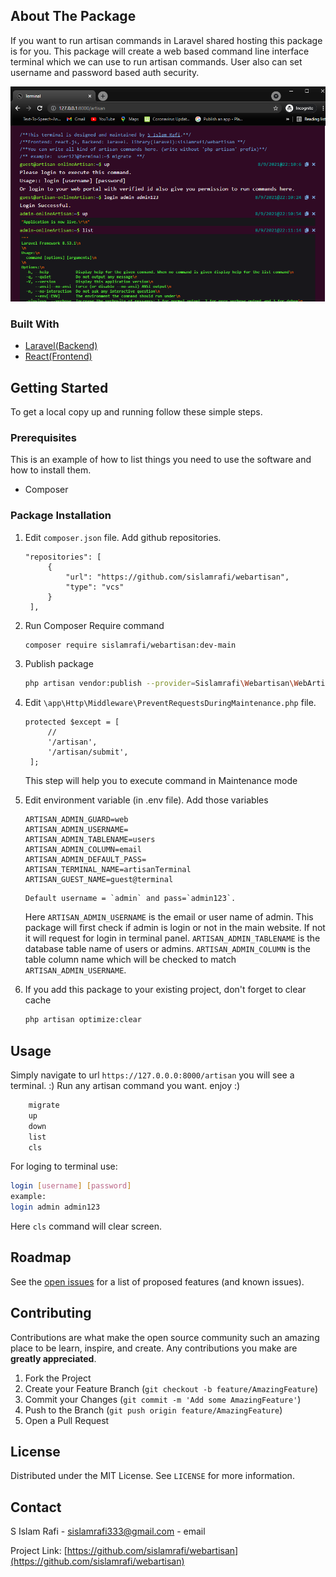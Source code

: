 <!-- ABOUT THE PROJECT -->

## About The Package

If you want to run artisan commands in Laravel shared hosting this package is for you. This package will create a web based command line interface terminal which we can use to run artisan commands. User also can set username and password based auth security.

![alt text](screenshot-terminal.PNG)

### Built With

- [Laravel(Backend)](https://laravel.com/)
- [React(Frontend)](https://reactjs.org/)

<!-- GETTING STARTED -->

## Getting Started

To get a local copy up and running follow these simple steps.

### Prerequisites

This is an example of how to list things you need to use the software and how to install them.

- Composer

### Package Installation

1.  Edit `composer.json` file. Add github repositories.

    ```
    "repositories": [
         {
             "url": "https://github.com/sislamrafi/webartisan",
             "type": "vcs"
         }
     ],
    ```

2.  Run Composer Require command
    ```sh
    composer require sislamrafi/webartisan:dev-main
    ```
3.  Publish package
    ```sh
    php artisan vendor:publish --provider=Sislamrafi\Webartisan\WebArtisanServiceProvider
    ```
4.  Edit `\app\Http\Middleware\PreventRequestsDuringMaintenance.php` file.

    ```
    protected $except = [
         //
         '/artisan',
         '/artisan/submit',
     ];
    ```

    This step will help you to execute command in Maintenance mode

5.  Edit environment variable (in .env file). Add those variables
    ```
    ARTISAN_ADMIN_GUARD=web
    ARTISAN_ADMIN_USERNAME=
    ARTISAN_ADMIN_TABLENAME=users
    ARTISAN_ADMIN_COLUMN=email
    ARTISAN_ADMIN_DEFAULT_PASS=
    ARTISAN_TERMINAL_NAME=artisanTerminal
    ARTISAN_GUEST_NAME=guest@terminal
    ```
        Default username = `admin` and pass=`admin123`.
    Here `ARTISAN_ADMIN_USERNAME` is the email or user name of admin. This package will first check if admin is login or not in the main website. If not it will request for login in terminal panel. `ARTISAN_ADMIN_TABLENAME` is the database table name of users or admins. `ARTISAN_ADMIN_COLUMN` is the table column name which will be checked to match `ARTISAN_ADMIN_USERNAME`.
6.  If you add this package to your existing project, don't forget to clear cache
    ```sh
    php artisan optimize:clear
    ```

<!-- USAGE EXAMPLES -->

## Usage

Simply navigate to url `https://127.0.0.0:8000/artisan` you will see a terminal. :)
Run any artisan command you want. enjoy :)
```sh
    migrate
    up
    down
    list
    cls
```
For loging to terminal use:
```sh
login [username] [password]
example:
login admin admin123
```
Here `cls` command will clear screen.
<!-- ROADMAP -->

## Roadmap

See the [open issues](https://github.com/sislamrafi/webartisan/issues) for a list of proposed features (and known issues).

<!-- CONTRIBUTING -->

## Contributing

Contributions are what make the open source community such an amazing place to be learn, inspire, and create. Any contributions you make are **greatly appreciated**.

1. Fork the Project
2. Create your Feature Branch (`git checkout -b feature/AmazingFeature`)
3. Commit your Changes (`git commit -m 'Add some AmazingFeature'`)
4. Push to the Branch (`git push origin feature/AmazingFeature`)
5. Open a Pull Request

<!-- LICENSE -->

## License

Distributed under the MIT License. See `LICENSE` for more information.

<!-- CONTACT -->

## Contact

S Islam Rafi - [sislamrafi333@gmail.com](https://www.facebook.com/sislam.rafi/) - email

Project Link: [https://github.com/sislamrafi/webartisan](https://github.com/sislamrafi/webartisan)

<!-- ACKNOWLEDGEMENTS -->

